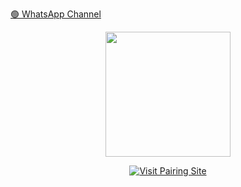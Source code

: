 [🟢 WhatsApp Channel](https://whatsapp.com/channel/0029Vb5vW8yLikgAkyNxnY1H)

<p align="center">
  <img src="https://files.catbox.moe/xz9v6f.jpg" width="200"/>
</p>

<p align="center">
  <a href="https://toxicpairing3.onrender.com/pair" target="_blank">
    <img src="https://img.shields.io/badge/🌐%20Visit%20Pairing%20Site-Click%20Here-blueviolet?style=for-the-badge" alt="Visit Pairing Site"/>
  </a>
</p>

